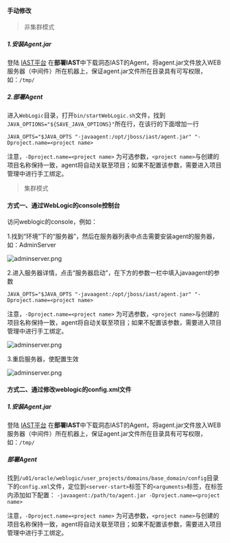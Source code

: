 #### 手动修改
> 非集群模式

##### 1.安装Agent.jar

登陆 [IAST平台](https://iast.huoxian.cn/login) 在**部署IAST**中下载洞态IAST的Agent，将agent.jar文件放入WEB服务器（中间件）所在机器上，保证agent.jar文件所在目录具有可写权限，如：`/tmp/`

##### 2.部署Agent

进入`WebLogic`目录，打开`bin/startWebLogic.sh`文件，找到`JAVA_OPTIONS="${SAVE_JAVA_OPTIONS}"`所在行，在该行的下面增加一行
```shell
JAVA_OPTS="$JAVA_OPTS "-javaagent:/opt/jboss/iast/agent.jar" "-Dproject.name=<project name>
```
注意，`-Dproject.name=<project name>` 为可选参数，`<project name>`与创建的项目名称保持一致，agent将自动关联至项目；如果不配置该参数，需要进入项目管理中进行手工绑定。


> 集群模式

#### 方式一、通过WebLogic的console控制台

访问weblogic的console，例如：

1.找到“环境”下的“服务器”，然后在服务器列表中点击需要安装agent的服务器，如：AdminServer

![adminserver.png](../assets/deploy/weblogic/adminserver.png)

2.进入服务器详情，点击“服务器启动”，在下方的参数一栏中填入javaagent的参数
```shell
JAVA_OPTS="$JAVA_OPTS "-javaagent:/opt/jboss/iast/agent.jar" "-Dproject.name=<project name>
```
注意，`-Dproject.name=<project name>` 为可选参数，`<project name>`与创建的项目名称保持一致，agent将自动关联至项目；如果不配置该参数，需要进入项目管理中进行手工绑定。


![adminserver.png](../assets/deploy/weblogic/boot.png)

3.重启服务器，使配置生效

![adminserver.png](../assets/deploy/weblogic/restart.png)

#### 方式二、通过修改weblogic的config.xml文件

##### 1.安装Agent.jar

登陆 [IAST平台](https://iast.huoxian.cn/login) 在**部署IAST**中下载洞态IAST的Agent，将agent.jar文件放入WEB服务器（中间件）所在机器上，保证agent.jar文件所在目录具有可写权限，如：`/tmp/`

##### 部署Agent
找到`/u01/oracle/weblogic/user_projects/domains/base_domain/config`目录下的`config.xml`文件，定位到`<server-start>`标签下的`<arguments>`标签，在标签内添加如下配置：
`-javaagent:/path/to/agent.jar -Dproject.name=<project name>`

注意，`-Dproject.name=<project name>` 为可选参数，`<project name>`与创建的项目名称保持一致，agent将自动关联至项目；如果不配置该参数，需要进入项目管理中进行手工绑定。
